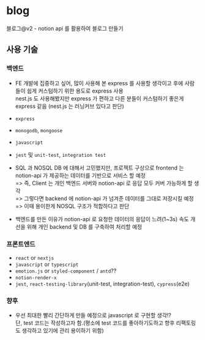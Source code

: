 # blog
블로그@v2 - notion api 를 활용하여 블로그 만들기

## 사용 기술
### 백엔드
- FE 개발에 집중하고 싶어, 많이 사용해 본 express 를 사용할 생각이고 후에 사람들이 쉽게 커스텀하기 위한 용도로 express 사용  
  nest.js 도 사용해봤지만 express 가 편하고 다른 분들이 커스텀하기 좋은게 express 같음 (nest.js 는 러닝커브 있다고 판단)

- `express`
- `monogodb`, `mongoose` 
- `javascript`
- `jest` 및 `unit-test`, `integration test` 

- SQL 과 NOSQL DB 에 대해서 고민했지만, 프로젝트 구상으로 frontend 는 notion-api 가 제공하는 데이터를 기반으로 서비스 할 예정  
=> 즉, Client 는 개인 백엔드 서버와 notion-api 로 응답 모두 커버 가능하게 할 생각  
=> 그렇다면 backend 에 notion-api 가 넘겨준 데이터를 그대로 저장시킬 예정   
=> 이때 용이한게 NOSQL 구조가 적합하다고 판단
- 백엔드를 만든 이유가 notion-api 로 요청한 데이터의 응답이 느려(1~3s) 속도 개선을 위해 개인 backend 및 DB 를 구축하여 처리할 예정

### 프론트엔드
- `react` or `nextjs`
- `javascript` or `typescript`
- `emotion.js` or `styled-component` / `antd`??
- `notion-render-x` 
- `jest`, `react-testing-library`(unit-test, integration-test), `cypress`(e2e)

### 향후
- 우선 최대한 빨리 간단하게 만들 예정으로 javascript 로 구현할 생각!?  
  단, test 코드는 작성하고자 함.(평소에 test 코드를 좋아하기도하고 향후 리팩토링도 생각하고 있기에 관리 용이하기 위함)
